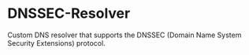 # DNSSEC-Resolver
Custom DNS resolver that supports the DNSSEC (Domain Name System Security Extensions) protocol.
